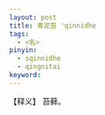 ```yaml
---     
layout: post    
title: 青泥苔 'qinnidhe       
tags:    
  - <名>    
pinyin:      
  - sqinnidhe       
  - qingnitai        
keyword:      
---    
```


【释义】 苔藓。     

